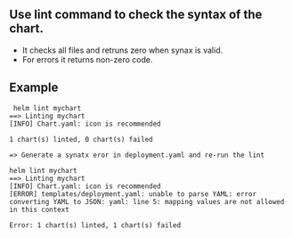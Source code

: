## Use lint command to check the syntax of the chart.
 - It checks all files and retruns zero when synax is valid.
 - For errors it returns non-zero code.

## Example
```
 helm lint mychart
==> Linting mychart
[INFO] Chart.yaml: icon is recommended

1 chart(s) linted, 0 chart(s) failed

=> Generate a synatx eror in deployment.yaml and re-run the lint

helm lint mychart
==> Linting mychart
[INFO] Chart.yaml: icon is recommended
[ERROR] templates/deployment.yaml: unable to parse YAML: error converting YAML to JSON: yaml: line 5: mapping values are not allowed in this context

Error: 1 chart(s) linted, 1 chart(s) failed

```



